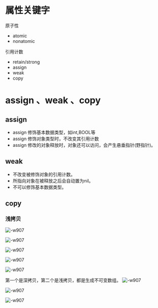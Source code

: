 # 属性关键字

原子性
* atomic
* nonatomic

引用计数
* retain/strong
* assign
* weak
* copy


# assign 、weak 、copy
## assign
* assign 修饰基本数据类型，如int,BOOL等
* assign 修饰对象类型时，不改变其引用计数
* assign 修改的对象释放时，对象还可以访问，会产生悬垂指针(野指针)。

## weak 
* 不改变被修饰对象的引用计数。
* 所指向对象在被释放之后会自动置为nil。
* 不可以修饰基本数据类型。

## copy
### 浅拷贝
![-w907](media/15711549963371/15711554542101.jpg)

![-w907](media/15711549963371/15711554751613.jpg)

![-w907](media/15711549963371/15711555199526.jpg)

![-w907](media/15711549963371/15711556135552.jpg)

![-w907](media/15711549963371/15711556628518.jpg)


第一个是深拷贝，第二个是浅拷贝，都是生成不可变数组。
![-w907](media/15711549963371/15711557120021.jpg)

![-w907](media/15711549963371/15711560359605.jpg)

![-w907](media/15711549963371/15711560610084.jpg)

